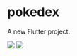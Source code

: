 # pokedex

A new Flutter project.


<img src='https://github.com/PedroCozzati/docs-imgs/blob/main/pokedex1.png'>
<img src='https://github.com/PedroCozzati/docs-imgs/blob/main/pokedex.png'>

